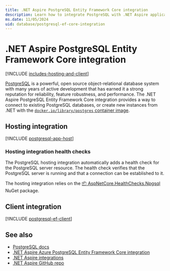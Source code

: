 ```yaml
---
title: .NET Aspire PostgreSQL Entity Framework Core integration
description: Learn how to integrate PostgreSQL with .NET Aspire applications using Entity Framework Core, using both hosting and client integrations.
ms.date: 11/05/2024
uid: database/postgresql-ef-core-integration
---
```


# .NET Aspire PostgreSQL Entity Framework Core integration

[!INCLUDE [includes-hosting-and-client](../includes/includes-hosting-and-client.md)]

[PostgreSQL](https://www.postgresql.org/) is a powerful, open source object-relational database system with many years of active development that has earned it a strong reputation for reliability, feature robustness, and performance. The .NET Aspire PostgreSQL Entity Framework Core integration provides a way to connect to existing PostgreSQL databases, or create new instances from .NET with the [`docker.io/library/postgres` container image](https://hub.docker.com/_/postgres).

## Hosting integration

[!INCLUDE [postgresql-app-host](includes/postgresql-app-host.md)]

### Hosting integration health checks

The PostgreSQL hosting integration automatically adds a health check for the PostgreSQL server resource. The health check verifies that the PostgreSQL server is running and that a connection can be established to it.

The hosting integration relies on the [📦 AspNetCore.HealthChecks.Npgsql](https://www.nuget.org/packages/AspNetCore.HealthChecks.Npgsql) NuGet package.

## Client integration

[!INCLUDE [postgresql-ef-client](includes/postgresql-ef-client.md)]

## See also

- [PostgreSQL docs](https://www.npgsql.org/doc/api/Npgsql.html)
- [.NET Aspire Azure PostgreSQL Entity Framework Core integration](azure-postgresql-entity-framework-integration.md)
- [.NET Aspire integrations](../fundamentals/integrations-overview.md)
- [.NET Aspire GitHub repo](https://github.com/dotnet/aspire)
